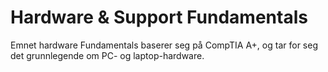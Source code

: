 # Hardware & Support Fundamentals
Emnet hardware Fundamentals baserer seg på CompTIA A+, og tar for seg det
grunnlegende om PC- og laptop-hardware. 

